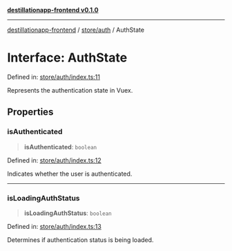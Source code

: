 [**destillationapp-frontend v0.1.0**](../../../README.md)

***

[destillationapp-frontend](../../../modules.md) / [store/auth](../README.md) / AuthState

# Interface: AuthState

Defined in: [store/auth/index.ts:11](https://github.com/DestillApp/main/blob/76aba95a5d8c1d9174ebde73d7b50f0ea64b491a/frontend/src/store/auth/index.ts#L11)

Represents the authentication state in Vuex.

## Properties

### isAuthenticated

> **isAuthenticated**: `boolean`

Defined in: [store/auth/index.ts:12](https://github.com/DestillApp/main/blob/76aba95a5d8c1d9174ebde73d7b50f0ea64b491a/frontend/src/store/auth/index.ts#L12)

Indicates whether the user is authenticated.

***

### isLoadingAuthStatus

> **isLoadingAuthStatus**: `boolean`

Defined in: [store/auth/index.ts:13](https://github.com/DestillApp/main/blob/76aba95a5d8c1d9174ebde73d7b50f0ea64b491a/frontend/src/store/auth/index.ts#L13)

Determines if authentication status is being loaded.
